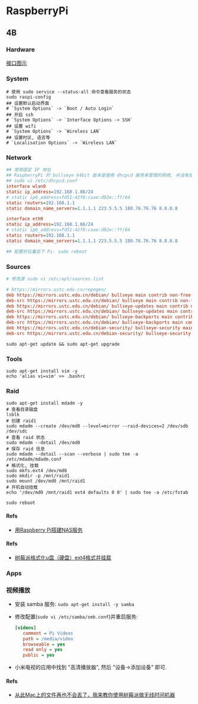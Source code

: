 # RaspberryPi
## 4B
### Hardware
[接口图示](https://img.alicdn.com/imgextra/i4/2206530532867/O1CN01ZL9ZPk1X385HNnOpj_!!2206530532867.jpg)

### System

```shell
# 使用 sudo service --status-all 命令查看服务的状态
sudo raspi-config
## 设置默认启动界面
# `System Options` -> `Boot / Auto Login`
## 开启 ssh
# `System Options` -> `Interface Options -> SSH`
## 设置 wifi
# `System Options` -> `Wireless LAN`
## 设置时区, 语言等
# `Localisation Options` -> `Wireless LAN`
```

### Network 
```ini
## 使用固定 IP 地址
## RaspberryPi 的 bullseye 64bit 版本是使用 dhcpcd 服务来管理的网络, 并没有使用 networking
## sudo vi /etc/dhcpcd.conf
interface wlan0
static ip_address=192.168.1.88/24
# static ip6_address=fd51:42f8:caae:d92e::ff/64
static routers=192.168.1.1
static domain_name_servers=1.1.1.1 223.5.5.5 180.76.76.76 8.8.8.8

interface eth0
static ip_address=192.168.1.66/24
# static ip6_address=fd51:42f8:caae:d92e::ff/64
static routers=192.168.1.1
static domain_name_servers=1.1.1.1 223.5.5.5 180.76.76.76 8.8.8.8

## 配置好后重启下 Pi: sudo reboot
```

### Sources

```ini
# 修改源 sudo vi /etc/apt/sources.list

# https://mirrors.ustc.edu.cn/repogen/
deb https://mirrors.ustc.edu.cn/debian/ bullseye main contrib non-free
deb-src https://mirrors.ustc.edu.cn/debian/ bullseye main contrib non-free
deb https://mirrors.ustc.edu.cn/debian/ bullseye-updates main contrib non-free
deb-src https://mirrors.ustc.edu.cn/debian/ bullseye-updates main contrib non-free
deb https://mirrors.ustc.edu.cn/debian/ bullseye-backports main contrib non-free
deb-src https://mirrors.ustc.edu.cn/debian/ bullseye-backports main contrib non-free
deb https://mirrors.ustc.edu.cn/debian-security/ bullseye-security main contrib non-free
deb-src https://mirrors.ustc.edu.cn/debian-security/ bullseye-security main contrib non-free

```

```shell
sudo apt-get update && sudo apt-get upgrade
```

### Tools
```shell
sudo apt-get install vim -y
echo 'alias vi=vim' >> .bashrc
```

### Raid
```shell
sudo apt-get install mdadm -y
# 查看目录磁盘
lsblk
# 创建 raid1
sudo mdadm --create /dev/md0 --level=mirror --raid-devices=2 /dev/sdb /dev/sdc
# 查看 raid 状态
sudo mdadm --detail /dev/md0
# 保存 raid 信息
sudo mdadm --detail --scan --verbose | sudo tee -a /etc/mdadm/mdadm.conf
# 格式化, 挂载
sudo mkfs.ext4 /dev/md0
sudo mkdir -p /mnt/raid1
sudo mount /dev/md0 /mnt/raid1
# 开机自动挂载
echo '/dev/md0 /mnt/raid1 ext4 defaults 0 0' | sudo tee -a /etc/fstab

sudo reboot
```
#### Refs
* [用Raspberry Pi搭建NAS服务](https://www.jianshu.com/p/f094f76f6ee3)

#### Refs
* [树莓派格式化u盘（硬盘）ext4格式并挂载](https://www.jianshu.com/p/4a8d7ecddeec)

### Apps
### 视频播放
* 安装 samba 服务: `sudo apt-get install -y samba`
* 修改配置(`sudo vi /etc/samba/smb.conf`)并重启服务:  

    ```ini
    [videos]
       comment = Pi Videos
       path = /media/video
       browseable = yes
       read only = yes
       public = yes
    ```
    
* 小米电视的应用中找到 "高清播放器", 然后 "设备->添加设备" 即可.


#### Refs
* [从此Mac上的文件再也不会丟了，我来教你使用树莓派做无线时间机器](https://zhuanlan.zhihu.com/p/335259509)